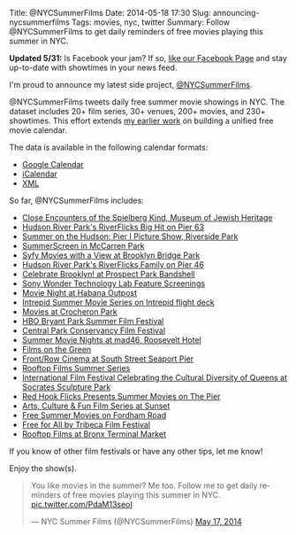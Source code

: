 Title: @NYCSummerFilms
Date: 2014-05-18 17:30
Slug: announcing-nycsummerfilms
Tags: movies, nyc, twitter
Summary: Follow @NYCSummerFilms to get daily reminders of free movies playing this summer in NYC.

**Updated 5/31:** Is Facebook your jam? If so, [like our Facebook Page](http://hrfnk.us/1wslQfS) and stay up-to-date with showtimes in your news feed.

I'm proud to announce my latest side project, [@NYCSummerFilms](https://twitter.com/nycsummerfilms). 

@NYCSummerFilms tweets daily free summer movie showings in NYC. The dataset includes 20+ film series, 30+ venues, 200+ movies, and 230+ showtimes. This effort extends [my earlier work](http://www.hirefrank.com/14/05/2014-summer-movies/)  on building a unified free movie calendar. 

The data is available in the following calendar formats:

* [Google Calendar](http://hrfnk.us/RWBH6u)
* [iCalendar](http://hrfnk.us/1n28wbQ)
* [XML](http://hrfnk.us/RWBP5X)

So far, @NYCSummerFilms includes:

* [Close Encounters of the Spielberg Kind, Museum of Jewish Heritage](http://hrfnk.us/1sEpIp9)
* [Hudson River Park's RiverFlicks Big Hit on Pier 63](http://hrfnk.us/1gAPrz4)
* [Summer on the Hudson: Pier I Picture Show, Riverside Park](http://hrfnk.us/1sEpPBl)
* [SummerScreen in McCarren Park](http://hrfnk.us/1sEpTRr)
* [Syfy Movies with a View at Brooklyn Bridge Park](http://hrfnk.us/1sEpUVt)
* [Hudson River Park's RiverFlicks Family on Pier 46](http://hrfnk.us/1gAPJG6)
* [Celebrate Brooklyn! at Prospect Park Bandshell](http://hrfnk.us/1gAPOtA)
* [Sony Wonder Technology Lab Feature Screenings](http://hrfnk.us/1sEq2Ew)
* [Movie Night at Habana Outpost](http://hrfnk.us/1sEq2UV)
* [Intrepid Summer Movie Series on Intrepid flight deck](http://hrfnk.us/1sEq13m)
* [Movies at Crocheron Park](http://hrfnk.us/1sEq3Ip)
* [HBO Bryant Park Summer Film Festival](http://hrfnk.us/1sEq538)
* [Central Park Conservancy Film Festival](http://hrfnk.us/1sEq7YM)
* [Summer Movie Nights at mad46, Roosevelt Hotel](http://hrfnk.us/1gAQ4sy)
* [Films on the Green](http://hrfnk.us/1gAQ5g3)
* [Front/Row Cinema at South Street Seaport Pier](http://hrfnk.us/1gAQcrX)
* [Rooftop Films Summer Series](http://hrfnk.us/1lGcfe9)
* [International Film Festival Celebrating the Cultural Diversity of Queens at Socrates Sculpture Park](http://hrfnk.us/1p0udNv)
* [Red Hook Flicks Presents Summer Movies on The Pier](http://hrfnk.us/1p0AjNM)
* [Arts, Culture & Fun Film Series at Sunset](http://hrfnk.us/1hEcxFo)
* [Free Summer Movies on Fordham Road](http://hrfnk.us/1mLDnYv)
* [Free for All by Tribeca Film Festival](http://hrfnk.us/1kQzNQa)
* [Rooftop Films at Bronx Terminal Market](http://hrfnk.us/1puKlYf)

If you know of other film festivals or have any other tips, let me know!

Enjoy the show(s).

<blockquote class="twitter-tweet" lang="en"><p>You like movies in the summer? Me too. Follow me to get daily reminders of free movies playing this summer in NYC. <a href="http://t.co/PdaM13seoI">pic.twitter.com/PdaM13seoI</a></p>&mdash; NYC Summer Films (@NYCSummerFilms) <a href="https://twitter.com/NYCSummerFilms/statuses/467752382022303744">May 17, 2014</a></blockquote>
<script async src="//platform.twitter.com/widgets.js" charset="utf-8"></script>
